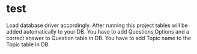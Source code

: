 # test

Load database driver accordingly.
After running this project tables will be added automatically to your DB. 
You have to add Questions,Options and a correct answer to Question table in DB.
You have to add Topic name to the Topic table in DB.
